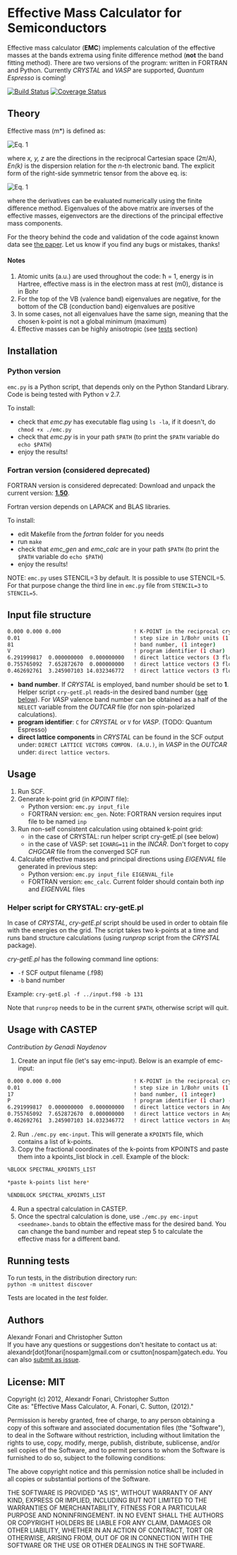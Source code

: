 # Effective Mass Calculator for Semiconductors

Effective mass calculator (**EMC**) implements calculation of the effective masses at the bands extrema using finite difference method (**not** the band fitting method). There are two versions of the program: written in FORTRAN and Python. Currently *CRYSTAL* and *VASP* are supported, *Quantum Espresso* is coming!

[![Build Status](https://travis-ci.org/afonari/emc.svg?branch=master)](https://travis-ci.org/afonari/emc) [![Coverage Status](https://coveralls.io/repos/github/afonari/emc/badge.png?branch=master)](https://coveralls.io/github/afonari/emc?branch=master)

## Theory

Effective mass (m*) is defined as:

![Eq. 1](https://rawgithub.com/afonari/emc/master/images/01.svg)

where *x, y, z* are the directions in the reciprocal Cartesian space (2π/A), *En(k)* is the dispersion relation for the *n*-th electronic band. The explicit form of the right-side symmetric tensor from the above eq. is:

![Eq. 1](https://rawgithub.com/afonari/emc/master/images/02.svg)

where the derivatives can be evaluated numerically using the finite difference method. Eigenvalues of the above matrix are inverses of the effective masses, eigenvectors are the directions of the principal effective mass components.

For the theory behind the code and validation of the code against known data see [the paper](https://github.com/alexandr-fonari/emc/blob/master/Paper-03-18-2013.pdf?raw=true). Let us know if you find any bugs or mistakes, thanks!

#### Notes
 1. Atomic units (a.u.) are used throughout the code: ħ = 1, energy is in Hartree, effective mass is in the electron mass at rest (m0), distance is in Bohr
 1. For the top of the VB (valence band) eigenvalues are negative, for the bottom of the CB (conduction band) eigenvalues are positive
 1. In some cases, not all eigenvalues have the same sign, meaning that the chosen k-point is not a global minimum (maximum)
 1. Effective masses can be highly anisotropic (see [tests](#toc_11) section)

## Installation

### Python version

`emc.py` is a Python script, that depends only on the Python Standard Library. Code is being tested with Python v 2.7. 

To install:
 - check that *emc.py* has executable flag using `ls -la`, if it doesn't, do `chmod +x ./emc.py`
 - check that *emc.py* is in your path `$PATH` (to print the `$PATH` variable do `echo $PATH`)
 - enjoy the results!

### Fortran version (considered deprecated)

FORTRAN version is considered deprecated: Download and unpack the current version: [**1.50**](https://github.com/alexandr-fonari/emc/releases/download/1.50/emc-1.50.tar.gz).

Fortran version depends on LAPACK and BLAS libraries.

To install:

 - edit Makefile from the *fortran* folder for you needs
 - run `make`
 - check that *emc_gen* and *emc_calc* are in your path `$PATH` (to print the `$PATH` variable do `echo $PATH`)
 - enjoy the results!

NOTE: `emc.py` uses STENCIL=3 by default. It is possible to use STENCIL=5. For that purpose change the third line in `emc.py` file from `STENCIL=3` to `STENCIL=5`.

## Input file structure

```bash
0.000 0.000 0.000                       ! K-POINT in the reciprocal crystal coord. (3 floats)
0.01                                    ! step size in 1/Bohr units (1 float)
81                                      ! band number, (1 integer)
V                                       ! program identifier (1 char)
6.291999817  0.000000000  0.000000000   ! direct lattice vectors (3 floats)
0.755765092  7.652872670  0.000000000   ! direct lattice vectors (3 floats)
0.462692761  3.245907103 14.032346772   ! direct lattice vectors (3 floats)
```

 - **band number**. If *CRYSTAL* is employed, band number should be set to **1**. Helper script `cry-getE.pl` reads-in the desired band number ([see below](#toc_8)). For *VASP* valence band number can be obtained as a half of the `NELECT` variable from the *OUTCAR* file (for non spin-polarized calculations).
 - **program identifier**: `C` for *CRYSTAL* or `V` for *VASP*. (TODO: Quantum Espresso)
 - **direct lattice components** in *CRYSTAL* can be found in the SCF output under: `DIRECT LATTICE VECTORS COMPON. (A.U.)`, in *VASP* in the *OUTCAR* under: `direct lattice vectors`.

## Usage

1. Run SCF.
1. Generate k-point grid (in *KPOINT* file):
    - Python version: `emc.py input_file`
    - FORTRAN version: `emc_gen`. Note: FORTRAN version requires input file to be named `inp`
1. Run non-self consistent calculation using obtained k-point grid:
    - in the case of CRYSTAL: run helper script cry-getE.pl (see below)
    - in the case of VASP: set `ICHARG=11` in the *INCAR*. Don't forget to copy *CHGCAR* file from the converged SCF run
1. Calculate effective masses and principal directions using *EIGENVAL* file generated in previous step:
    - Python version: `emc.py input_file EIGENVAL_file`
    - FORTRAN version: `emc_calc`. Current folder should contain both *inp* and *EIGENVAL* files

### Helper script for CRYSTAL: cry-getE.pl

In case of *CRYSTAL*, *cry-getE.pl* script should be used in order to obtain file with the energies on the grid. The script takes two k-points at a time and runs band structure calculations (using *runprop* script from the *CRYSTAL* package).

*cry-getE.pl* has the following command line options:

 - `-f` SCF output filename (.f98)
 - `-b` band number

Example: `cry-getE.pl -f ../input.f98 -b 131`

Note that ```runprop``` needs to be in the current ```$PATH```, otherwise script will quit.

## Usage with CASTEP
*Contribution by Genadi Naydenov*

1. Create an input file (let's say emc-input). Below is an example of emc-input:

```bash
0.000 0.000 0.000                       ! K-POINT in the reciprocal crystal coord. (3 floats)
0.01                                    ! step size in 1/Bohr units (1 float)
17                                      ! band number, (1 integer)
P                                       ! program identifier (1 char) - P is the CASTEP identifier
6.291999817  0.000000000  0.000000000   ! direct lattice vectors in Angs (3 floats)
0.755765092  7.652872670  0.000000000   ! direct lattice vectors in Angs (3 floats)
0.462692761  3.245907103 14.032346772   ! direct lattice vectors in Angs (3 floats)
```
2. Run `./emc.py emc-input`. This will generate a `KPOINTS` file, which contains a list of k-points.
3. Copy the fractional coordinates of the k-points from KPOINTS and paste them into a kpoints_list block in <seedname>.cell. Example of the block:

```bash
%BLOCK SPECTRAL_KPOINTS_LIST

*paste k-points list here*

%ENDBLOCK SPECTRAL_KPOINTS_LIST
```

4. Run a spectral calculation in CASTEP.
5. Once the spectral calculation is done, use `./emc.py emc-input <seedname>.bands` to obtain the effective mass for the desired band. You can change the band number and repeat step 5 to calculate the effective mass for a different band.

## Running tests

To run tests, in the distribution directory run:  
`python -m unittest discover`

Tests are located in the *test* folder.

## Authors

Alexandr Fonari and Christopher Sutton  
If you have any questions or suggestions don't hesitate to contact us at: alexandr[dot]fonari[nospam]gmail.com or csutton[nospam]gatech.edu. You can also [submit as issue](https://github.com/alexandr-fonari/emc/issues/new).

## License: MIT

Copyright (c) 2012, Alexandr Fonari, Christopher Sutton  
Cite as: "Effective Mass Calculator, A. Fonari, C. Sutton, (2012)."

Permission is hereby granted, free of charge, to any person obtaining a copy of this software and associated documentation files (the "Software"), to deal in the Software without restriction, including without limitation the rights to use, copy, modify, merge, publish, distribute, sublicense, and/or sell copies of the Software, and to permit persons to whom the Software is furnished to do so, subject to the following conditions:

The above copyright notice and this permission notice shall be included in all copies or substantial portions of the Software.

THE SOFTWARE IS PROVIDED "AS IS", WITHOUT WARRANTY OF ANY KIND, EXPRESS OR IMPLIED, INCLUDING BUT NOT LIMITED TO THE WARRANTIES OF MERCHANTABILITY, FITNESS FOR A PARTICULAR PURPOSE AND NONINFRINGEMENT. IN NO EVENT SHALL THE AUTHORS OR COPYRIGHT HOLDERS BE LIABLE FOR ANY CLAIM, DAMAGES OR OTHER LIABILITY, WHETHER IN AN ACTION OF CONTRACT, TORT OR OTHERWISE, ARISING FROM, OUT OF OR IN CONNECTION WITH THE SOFTWARE OR THE USE OR OTHER DEALINGS IN THE SOFTWARE.

